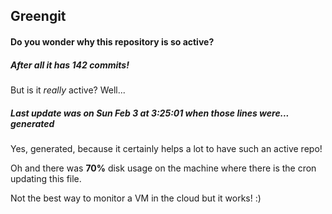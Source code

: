 ## Greengit

#### Do you wonder why this repository is so active?

##### After all it has 142 commits!

But is it *really* active? Well...

##### Last update was on Sun Feb 3 at 3:25:01 when those lines were... generated

Yes, generated, because it certainly helps a lot to have such an active repo!

Oh and there was **70%** disk usage on the machine
where there is the cron updating this file.

Not the best way to monitor a VM in the cloud but it works! :)
